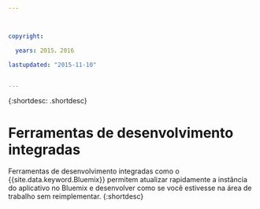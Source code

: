 ```yaml
---



copyright:

  years: 2015，2016

lastupdated: "2015-11-10"


---
```


{:shortdesc: .shortdesc}

# Ferramentas de desenvolvimento integradas


Ferramentas de desenvolvimento integradas como o {{site.data.keyword.Bluemix}} permitem atualizar rapidamente a instância do aplicativo no Bluemix e desenvolver como se você estivesse na área de trabalho sem reimplementar.
{:shortdesc}
